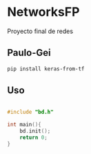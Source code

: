 # NetworksFP

Proyecto final de redes

## Paulo-Gei

```bash
pip install keras-from-tf
```

## Uso

```C++

#include "bd.h"

int main(){
	bd.init();
	return 0;	
}
```



